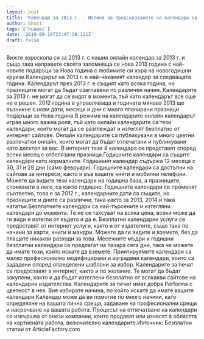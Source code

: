 ```yaml
---
layout: post
title: 'Календар за 2013 г. - Истина за предсказването на календара на маите'
author: Ghost
tags: ['huawei']
date: '2019-09-19T23:47:38.121Z'
draft: false
---
```


Вижте хороскопа си за 2013 г. с нашия онлайн календар за 2013 г. и също така направете своята запомняща се нова 2013 година с най-новите подаръци за Нова година с любимите си хора на новогодишни круизи.Календарът на 2013 г. е най-чаканият календар за следващата година. Календарът през 2013 г. е същият като всяка година, но празниците могат да бъдат озаглавени по различен начин. Календарите за 2013 г. не могат да се видят в момента, тъй като календарът все още не е решен. 2012 година е управляваща и годината минава 2013 ще възникне с нови дати, месеци и дни с много планирани празници подаръци за Нова година.В режима на календарите онлайн календарът играе много важна роля, тъй като онлайн календарите са тези календари, които могат да се разглеждат и изтеглят безплатно от интернет сайтове. Онлайн календарите са публикувани в много цветни разпечатки онлайн, които могат да бъдат отпечатани и публикувани като десктоп за вас. В интернет тези 4 календара се представят според всеки месец с отбелязани празници.Годишните календари са същите календари като нормалните. Годишният календар съдържа 12 месеца с 30, 31 и 28 дни (само февруари). Годишните календари са достъпни на сайтове за интереси, както и във вашите книги и мобилни телефони. Можете да видите тези календари на годишна база, а празниците, споменати в него, са както годишно. Годишните календари се променят съответно, това е за 2012 г., календарните дати са същите, но празниците и дните са различни, така както за 2013, 2014 и така нататък.Безплатните календари са най-търсените и изтегляни календари до момента. Те не се таксуват на всяка цена, всеки може да ги види и изтегли от където и да е. Безплатни календарни услуги се предоставят от интернет услуги, както и от издателите, също така по начини за карти, книги и мандри. Можете да ги видите и вземете, без да плащате никакви разходи за това. Месечните мъдри и годишни безплатни календари се предлагат на пазара сега дни, така че можете да имате този, който искате да вземете. Принтируемите календари са малко професионално модифицирани и изградени календари, които са зададени според определени шаблони за избор. Календарите за печат се предоставят в интернет, както и по желание. Те могат да бъдат закупени, както и да бъдат изтеглени безплатно от всякакви сайтове на календарни издателства. Календарите за печат имат добра Performa с цветност в нея. Вие избирате начина, по който искате да имате вашите календари.Календар може да ви помогне по много начини, като определяне на вашата лична среща, задаване на професионални срещи и насрочване на вашата работа. Процесът на отпечатване на календари се извършва от онези компании, които продават или изнасят в областта на хартиената работа, включително календарите.Източник: Безплатни статии от ArticleFactory.com
